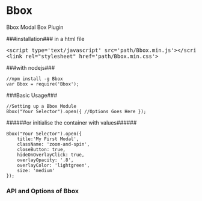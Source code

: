 # Bbox
Bbox Modal Box Plugin


###installation###
in a html file

<pre>
&lt;script type='text/javascript' src='path/Bbox.min.js'>&lt;/script>
&lt;link rel="stylesheet" href='path/Bbox.min.css'>
</pre>

###with nodejs###
<pre><code class="highlight language-javascript">//npm install -g Bbox
var Bbox = require('Bbox');</code></pre>
                    
###Basic Usage###
<pre><code class="highlight language-javascript">//Setting up a Bbox Module
Bbox("Your Selector").open({ //Options Goes Here });
</code></pre>

######or initialise the container with values######
<pre><code class="highlight language-javascript">Bbox("Your Selector").open({
    title:'My First Modal',
    className: 'zoom-and-spin',
    closeButton: true,
    hideOnOverlayClick: true,
    overlayOpacity: '.8',
    overlayColor: 'lightgreen',
    size: 'medium'
});
</code></pre>


### API and Options of Bbox ###

